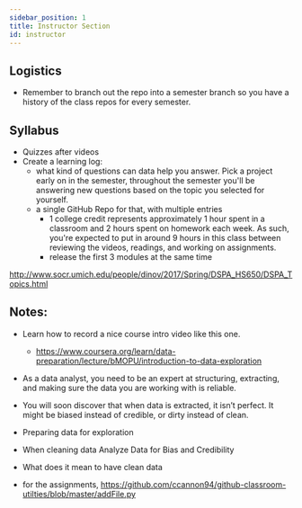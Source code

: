 ```yaml
---
sidebar_position: 1
title: Instructor Section
id: instructor
---
```


## Logistics
- Remember to branch out the repo into a semester branch so you have a history of the class repos for every semester.
## Syllabus
- Quizzes after videos
- Create a learning log:
  - what kind of questions can data help you answer. Pick a project early on in the semester, throughout the semester you'll be answering new questions based on the topic you selected for yourself. 
  - a single GitHub Repo for that, with multiple entries
	- 1 college credit represents approximately 1 hour spent in a classroom and 2 hours spent on homework each week. As such, you're expected to put in around 9 hours in this class between reviewing the videos, readings, and working on assignments.
	- release the first 3 modules at the same time


http://www.socr.umich.edu/people/dinov/2017/Spring/DSPA_HS650/DSPA_Topics.html

## Notes:
- Learn how to record a nice course intro video like this one.
  - https://www.coursera.org/learn/data-preparation/lecture/bMOPU/introduction-to-data-exploration
- As a data analyst, you need to be an expert at structuring, extracting, and making sure the data you are working with is reliable.
- You will soon discover that when data is extracted, it isn’t perfect. It might be biased instead of credible, or dirty instead of clean.
- Preparing data for exploration
- When cleaning data Analyze Data for Bias and Credibility
- What does it mean to have clean data

- for the assignments, https://github.com/ccannon94/github-classroom-utilties/blob/master/addFile.py
